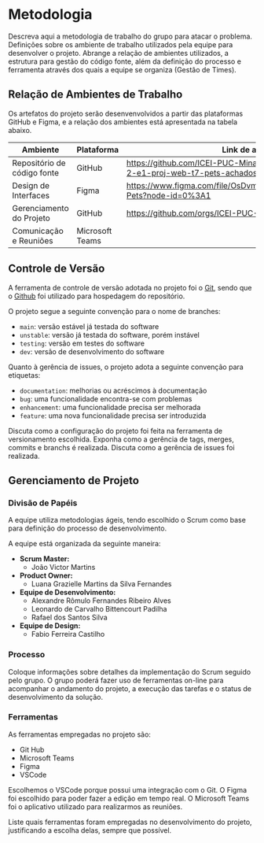 
# Metodologia


Descreva aqui a metodologia de trabalho do grupo para atacar o problema. Definições sobre os ambiente de trabalho utilizados pela  equipe para desenvolver o projeto. Abrange a relação de ambientes utilizados, a estrutura para gestão do código fonte, além da definição do processo e ferramenta através dos quais a equipe se organiza (Gestão de Times).

## Relação de Ambientes de Trabalho

Os artefatos do projeto serão desenvenvolvidos a partir das plataformas GitHub e Figma, e a relação dos ambientes está apresentada na tabela abaixo.

|Ambiente     | Plataforma  |Link de acesso |
|-------|-------------------------|----|
| Repositório de código fonte | GitHub | https://github.com/ICEI-PUC-Minas-PMV-ADS/pmv-ads-2022-2-e1-proj-web-t7-pets-achados-e-perdidos |
| Design de Interfaces | Figma | https://www.figma.com/file/OsDvmS0TO0tMUIKvmhWDsk/Found-Pets?node-id=0%3A1 |
| Gerenciamento do Projeto | GitHub | https://github.com/orgs/ICEI-PUC-Minas-PMV-ADS/projects/189 |
| Comunicação e Reuniões | Microsoft Teams |  |

## Controle de Versão

A ferramenta de controle de versão adotada no projeto foi o
[Git](https://git-scm.com/), sendo que o [Github](https://github.com)
foi utilizado para hospedagem do repositório.

O projeto segue a seguinte convenção para o nome de branches:

- `main`: versão estável já testada do software
- `unstable`: versão já testada do software, porém instável
- `testing`: versão em testes do software
- `dev`: versão de desenvolvimento do software

Quanto à gerência de issues, o projeto adota a seguinte convenção para
etiquetas:

- `documentation`: melhorias ou acréscimos à documentação
- `bug`: uma funcionalidade encontra-se com problemas
- `enhancement`: uma funcionalidade precisa ser melhorada
- `feature`: uma nova funcionalidade precisa ser introduzida

Discuta como a configuração do projeto foi feita na ferramenta de versionamento escolhida. Exponha como a gerência de tags, merges, commits e branchs é realizada. Discuta como a gerência de issues foi realizada.

## Gerenciamento de Projeto

### Divisão de Papéis

A equipe utiliza metodologias ágeis, tendo escolhido o Scrum como base para definição do processo de desenvolvimento.

A equipe está organizada da seguinte maneira:
 
- **Scrum Master:**
    - João Victor Martins
- **Product Owner:**
    - Luana Grazielle Martins da Silva Fernandes
- **Equipe de Desenvolvimento:**
    - Alexandre Rômulo Fernandes Ribeiro Alves
    - Leonardo de Carvalho Bittencourt Padilha
    - Rafael dos Santos Silva
- **Equipe de Design:**
    - Fabio Ferreira Castilho 


### Processo

Coloque  informações sobre detalhes da implementação do Scrum seguido pelo grupo. O grupo poderá fazer uso de ferramentas on-line para acompanhar o andamento do projeto, a execução das tarefas e o status de desenvolvimento da solução.
 


### Ferramentas

As ferramentas empregadas no projeto são:

- Git Hub
- Microsoft Teams 
- Figma
- VSCode

Escolhemos o VSCode porque possui uma integração com o Git. O Figma foi escolhido para poder fazer a edição em tempo real. O Microsoft Teams foi o aplicativo utilizado para realizarmos as reuniões.

Liste quais ferramentas foram empregadas no desenvolvimento do projeto, justificando a escolha delas, sempre que possível.
 
